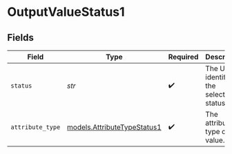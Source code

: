# OutputValueStatus1


## Fields

| Field                                                            | Type                                                             | Required                                                         | Description                                                      | Example                                                          |
| ---------------------------------------------------------------- | ---------------------------------------------------------------- | ---------------------------------------------------------------- | ---------------------------------------------------------------- | ---------------------------------------------------------------- |
| `status`                                                         | *str*                                                            | :heavy_check_mark:                                               | The UUID identifying the selected status.                        | 11f07f01-c10f-4e05-a522-33e050bc52ee                             |
| `attribute_type`                                                 | [models.AttributeTypeStatus1](../models/attributetypestatus1.md) | :heavy_check_mark:                                               | The attribute type of the value.                                 | status                                                           |